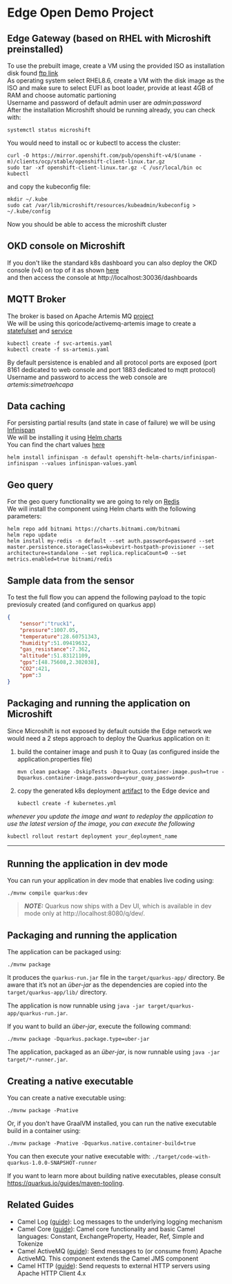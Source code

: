 # Edge Open Demo Project

## Edge Gateway (based on RHEL with Microshift preinstalled)
To use the prebuilt image, create a VM using the provided ISO as installation disk found [ftp link](https://bit.ly/3Bo6occ)  
As operating system select RHEL8.6, create a VM with the disk image as the ISO and make sure to select EUFI as boot loader, provide at least 4GB of RAM and choose automatic partioning  
Username and password of default admin user are *admin:password*  
After the installation Microshift should be running already, you can check with:
```
systemctl status microshift
```
You would need to install oc or kubectl to access the cluster:  
```
curl -O https://mirror.openshift.com/pub/openshift-v4/$(uname -m)/clients/ocp/stable/openshift-client-linux.tar.gz
sudo tar -xf openshift-client-linux.tar.gz -C /usr/local/bin oc kubectl
```
and copy the kubeconfig file:  
```
mkdir ~/.kube
sudo cat /var/lib/microshift/resources/kubeadmin/kubeconfig > ~/.kube/config
```
Now you should be able to access the microshift cluster

## OKD console on Microshift
If you don't like the standard k8s dashboard you can also deploy the OKD console (v4) on top of it as shown [here](https://community.ibm.com/community/user/cloud/blogs/alexei-karve/2021/11/23/microshift-1)  
and then access the console at http://localhost:30036/dashboards  

## MQTT Broker
The broker is based on Apache Artemis MQ [project](https://activemq.apache.org/components/artemis/)  
We will be using this qoricode/activemq-artemis image to create a [statefulset](ss-artemis.yaml) and [service](svc-artemis.yaml)
```
kubectl create -f svc-artemis.yaml
kubectl create -f ss-artemis.yaml
```

By default persistence is enabled and all protocol ports are exposed (port 8161 dedicated to web console and port 1883 dedicated to mqtt protocol)  
Username and password to access the web console are _artemis:simetraehcapa_


## Data caching
For persisting partial results (and state in case of failure) we will be using [Infinispan](https://infinispan.org/get-started/)  
We will be installing it using [Helm charts](https://infinispan.org/docs/helm-chart/main/helm-chart.html#installing-chart-command-line_install)  
You can find the chart values [here](infinispan-values.yaml)  
```
helm install infinispan -n default openshift-helm-charts/infinispan-infinispan --values infinispan-values.yaml
```

## Geo query
For the geo query functionality we are going to rely on [Redis](https://redis.io/commands/geosearch/)  
We will install the component using Helm charts with the following parameters:  

```
helm repo add bitnami https://charts.bitnami.com/bitnami
helm repo update
helm install my-redis -n default --set auth.password=password --set master.persistence.storageClass=kubevirt-hostpath-provisioner --set architecture=standalone --set replica.replicaCount=0 --set metrics.enabled=true bitnami/redis
```

## Sample data from the sensor
To test the full flow you can append the following payload to the topic previosuly created (and configured on quarkus app)  
```json
{
    "sensor":"truck1",
    "pressure":1007.05,
    "temperature":28.60751343,
    "humidity":51.09419632,
    "gas_resistance":7.362,
    "altitude":51.83121109,
    "gps":[48.75608,2.302038],
    "CO2":421,
    "ppm":3
}
```

## Packaging and running the application on Microshift
Since Microshift is not exposed by default outside the Edge network we would need a 2 steps approach to deploy the Quarkus application on it: 
1. build the container image and push it to Quay (as configured inside the application.properties file)
   ```
   mvn clean package -DskipTests -Dquarkus.container-image.push=true -Dquarkus.container-image.password=<your_quay_password>
   ```
2. copy the generated k8s deployment [artifact](target/kubernetes/kubernetes.yml) to the Edge device and  
   ```
   kubectl create -f kubernetes.yml
   ```
_whenever you update the image and want to redeploy the application to use the latest version of the image, you can execute the following_
```
kubectl rollout restart deployment your_deployment_name
```
----------------------------------------

## Running the application in dev mode

You can run your application in dev mode that enables live coding using:
```shell script
./mvnw compile quarkus:dev
```

> **_NOTE:_**  Quarkus now ships with a Dev UI, which is available in dev mode only at http://localhost:8080/q/dev/.

## Packaging and running the application

The application can be packaged using:
```shell script
./mvnw package
```
It produces the `quarkus-run.jar` file in the `target/quarkus-app/` directory.
Be aware that it’s not an _über-jar_ as the dependencies are copied into the `target/quarkus-app/lib/` directory.

The application is now runnable using `java -jar target/quarkus-app/quarkus-run.jar`.

If you want to build an _über-jar_, execute the following command:
```shell script
./mvnw package -Dquarkus.package.type=uber-jar
```

The application, packaged as an _über-jar_, is now runnable using `java -jar target/*-runner.jar`.

## Creating a native executable

You can create a native executable using: 
```shell script
./mvnw package -Pnative
```

Or, if you don't have GraalVM installed, you can run the native executable build in a container using: 
```shell script
./mvnw package -Pnative -Dquarkus.native.container-build=true
```

You can then execute your native executable with: `./target/code-with-quarkus-1.0.0-SNAPSHOT-runner`

If you want to learn more about building native executables, please consult https://quarkus.io/guides/maven-tooling.

## Related Guides

- Camel Log ([guide](https://camel.apache.org/camel-quarkus/latest/reference/extensions/log.html)): Log messages to the underlying logging mechanism
- Camel Core ([guide](https://camel.apache.org/camel-quarkus/latest/reference/extensions/core.html)): Camel core functionality and basic Camel languages: Constant, ExchangeProperty, Header, Ref, Simple and Tokenize
- Camel ActiveMQ ([guide](https://camel.apache.org/camel-quarkus/latest/reference/extensions/activemq.html)): Send messages to (or consume from) Apache ActiveMQ. This component extends the Camel JMS component
- Camel HTTP ([guide](https://camel.apache.org/camel-quarkus/latest/reference/extensions/http.html)): Send requests to external HTTP servers using Apache HTTP Client 4.x
